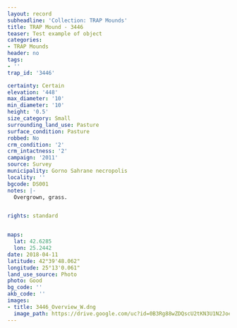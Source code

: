 ```yaml
---
layout: record
subheadline: 'Collection: TRAP Mounds'
title: TRAP Mound - 3446
teaser: Test example of object
categories:
- TRAP Mounds
header: no
tags:
- ''
trap_id: '3446'

certainty: Certain
elevation: '448'
max_diameter: '10'
min_diameter: '10'
height: '0.5'
size_category: Small
surrounding_land_use: Pasture
surface_condition: Pasture
robbed: No
crm_condition: '2'
crm_intactness: '2'
campaign: '2011'
source: Survey
municipality: Gorno Sahrane necropolis
locality: ''
bgcode: DS001
notes: |-
  Overgrown, grass.


rights: standard


maps:
  lat: 42.6285
  lon: 25.2442
date: 2018-04-11
latitude: 42°39'48.062"
longitude: 25°13'0.061"
land_use_source: Photo
photo: Good
bg_code: ''
akb_code: ''
images:
- title: 3446_Overview_W.dng
  image_path: https://drive.google.com/uc?id=0B3Rg88wZDQscU2tKN3U1N2JoeHM
---
```

